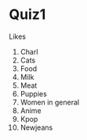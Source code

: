 # Quiz1







Likes

1. Charl
2. Cats
3. Food
4. Milk
5. Meat
6. Puppies
7. Women in general
8. Anime
9. Kpop
10. Newjeans